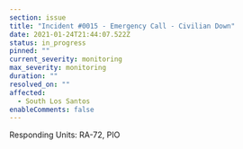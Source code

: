 ```yaml
---
section: issue
title: "Incident #0015 - Emergency Call - Civilian Down"
date: 2021-01-24T21:44:07.522Z
status: in_progress
pinned: ""
current_severity: monitoring
max_severity: monitoring
duration: ""
resolved_on: ""
affected:
  - South Los Santos
enableComments: false
---
```

Responding Units: RA-72, PIO
